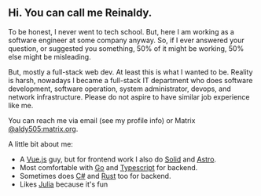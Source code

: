## Hi. You can call me Reinaldy.

To be honest, I never went to tech school. But, here I am working as a software engineer at some company anyway.
So, if I ever answered your question, or suggested you something, 50% of it might be working, 50% else might be misleading.

But, mostly a full-stack web dev. At least this is what I wanted to be. Reality is harsh, nowadays I became a full-stack IT department
who does software development, software operation, system administrator, devops, and network infrastructure. Please do not aspire to
have similar job experience like me.

You can reach me via email (see my profile info) or Matrix [@aldy505:matrix.org](https://matrix.to/#/@aldy505:matrix.org).

A little bit about me:
* A [Vue.js](https://vuejs.org/) guy, but for frontend work I also do [Solid](https://www.solidjs.com/) and [Astro](https://astro.build/).
* Most comfortable with [Go](https://golang.org/) and [Typescript](https://www.typescriptlang.org/) for backend.
* Sometimes does [C#](https://learn.microsoft.com/en-us/dotnet/csharp/) and [Rust](https://www.rust-lang.org/) too for backend.
* Likes [Julia](https://julialang.org/) because it's fun
